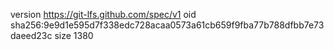 version https://git-lfs.github.com/spec/v1
oid sha256:9e9d1e595d7f338edc728acaa0573a61cb659f9fba77b788dfbb7e73daeed23c
size 1380
